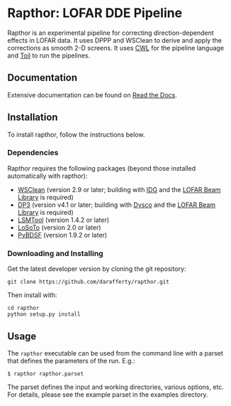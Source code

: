 Rapthor: LOFAR DDE Pipeline
===========================

Rapthor is an experimental pipeline for correcting direction-dependent effects in LOFAR data. It uses DPPP and WSClean to derive and apply the corrections as smooth 2-D screens. It uses [CWL](https://www.commonwl.org) for the pipeline language and [Toil](http://toil.ucsc-cgl.org) to run the pipelines.

## Documentation

Extensive documentation can be found on [Read the Docs](https://rapthor.readthedocs.io/en/latest/).


Installation
------------

To install rapthor, follow the instructions below.


### Dependencies

Rapthor requires the following packages (beyond those installed automatically with rapthor):

* [WSClean](http://sourceforge.net/p/wsclean/wiki/Home) (version 2.9 or later; building with [IDG](https://gitlab.com/astron-idg/idg)  and the [LOFAR Beam Library](https://github.com/lofar-astron/LOFARBeam) is required)
* [DP3](https://github.com/lofar-astron/DP3) (version v4.1 or later; building with [Dysco](https://github.com/aroffringa/dysco) and the [LOFAR Beam Library](https://github.com/lofar-astron/LOFARBeam) is required)
* [LSMTool](https://github.com/darafferty/LSMTool) (version 1.4.2 or later)
* [LoSoTo](https://github.com/revoltek/losoto) (version 2.0 or later)
* [PyBDSF](https://github.com/lofar-astron/PyBDSF) (version 1.9.2 or later)

### Downloading and Installing

Get the latest developer version by cloning the git repository:

    git clone https://github.com/darafferty/rapthor.git

Then install with:

    cd rapthor
    python setup.py install


Usage
-----

The `rapthor` executable can be used from the command line with
a parset that defines the parameters of the run. E.g.:

    $ rapthor rapthor.parset

The parset defines the input and working directories, various options, etc. For details,
please see the example parset in the examples directory.

